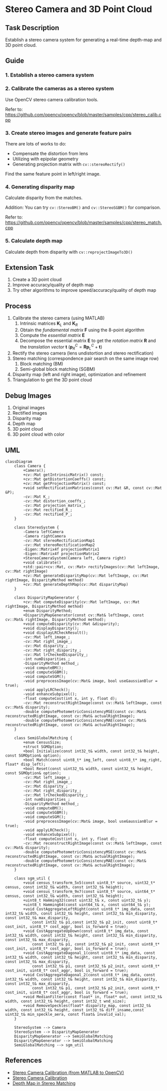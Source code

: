 # Stereo Camera and 3D Point Cloud

## Task Description
Establish a stereo camera system for generating a real-time depth-map and 3D point cloud.

## Guide
### 1. Establish a stereo camera system
### 2. Calibrate the cameras as a stereo system
Use OpenCV stereo camera calibration tools.

Refer to: https://github.com/opencv/opencv/blob/master/samples/cpp/stereo_calib.cpp

### 3. Create stereo images and generate feature pairs
There are lots of works to do:

- Compensate the distortion from lens
- Utilizing with epipolar geometry
- Generating projection matrix with `cv::stereoRectify()`

Find the same feature point in left/right image.

### 4. Generating disparity map
Calculate disparity from the matches.

Addition: You can try `cv::StereoBM()` and `cv::StereoSGBM()` for comparison.

Refer to: https://github.com/opencv/opencv/blob/master/samples/cpp/stereo_match.cpp

### 5. Calculate depth map
Calculate depth from disparity with `cv::reprojectImageTo3D()`

## Extension Task
1. Create a 3D point cloud
2. Improve accuracy/quality of depth map
3. Try other algorithms to improve speed/accuracy/quality of depth map

## Process
1. Calibrate the stereo camera (using MATLAB)
   1. Intrinsic matrices $\mathbf{K}_L$ and $\mathbf{K}_R$
   2. Obtain the *fundamental matrix* $\mathbf{F}$ using the 8-point algorithm
   3. Compute the *essential matrix* $\mathbf{E}$
   4. Decompose the essential matrix $\mathbf{E}$ to get the *rotation matrix* $\mathbf{R}$ and the *translation vector* $\mathbf{t}$ ($\mathbf{p}_R^C = \mathbf{R}\mathbf{p}_L^C+\mathbf{t}$)
2. Rectify the stereo camera (lens undistortion and stereo rectification)
3. Stereo matching (correspondence pair search on the same image row)
   1. Block matching (BM)
   2. Semi-global block matching (SGBM)
4.  Disparity map (left and right image), optimization and refinement
5.  Triangulation to get the 3D point cloud

## Debug Images
1. Original images
2. Rectified images
3. Disparity map
4. Depth map
5. 3D point cloud
6. 3D point cloud with color

## UML
```mermaid
classDiagram
    class Camera {
        +Camera();
        +cv::Mat getIntrinsicMatrix() const;
        +cv::Mat getDistortionCoeffs() const;
        +cv::Mat getProjectionMatrix() const;
        +void setRectificationMatrices(const cv::Mat &R, const cv::Mat &P);
        -cv::Mat K_;
        -cv::Mat distortion_coeffs_;
        -cv::Mat projection_matrix_;
        -cv::Mat rectified_R_;
        -cv::Mat rectified_P_;
    }

    class StereoSystem {
        -Camera leftCamera
        -Camera rightCamera
        -cv::Mat stereoRectificationMap1
        -cv::Mat stereoRectificationMap2
        -Eigen::Matrix4f projectionMatrix1
        -Eigen::Matrix4f projectionMatrix2
        +StereoCameraSystem(Camera left, Camera right)
        +void calibrate()
        +std::pair<cv::Mat, cv::Mat> rectifyImages(cv::Mat leftImage, cv::Mat rightImage)
        +cv::Mat generateDisparityMap(cv::Mat leftImage, cv::Mat rightImage, DisparityMethod method)
        +cv::Mat generateDepthMap(cv::Mat disparityMap)
    }

    class DisparityMapGenerator {
        +cv::Mat computeDisparity(cv::Mat leftImage, cv::Mat rightImage, DisparityMethod method)
        +enum DisparityMethod;
        +DisparityMapGenerator(const cv::Mat& leftImage, const cv::Mat& rightImage, DisparityMethod method);
        +void computeDisparity(cv::Mat &disparity);
        +void displayDisparity();
        +void displayLRCheckResult();
        -cv::Mat left_image_;
        -cv::Mat right_image_;
        -cv::Mat disparity_;
        -cv::Mat right_disparity_;
        -cv::Mat lrCheckedDisparity_;
        -int numDisparities_;
        -DisparityMethod method_;
        -void computeBM();
        -void computeSGBM();
        -void computeSGM();
        -void preprocessImage(cv::Mat& image, bool useGaussianBlur = true);
        -void applyLRCheck();
        -void enhanceSubpixel();
        -float computeCost(int x, int y, float d);
        -cv::Mat reconstructRightImage(const cv::Mat& leftImage, const cv::Mat& disparity);
        -double computePhotometricConsistencyMSE(const cv::Mat& reconstructedRightImage, const cv::Mat& actualRightImage);
        -double computePhotometricConsistencyMAE(const cv::Mat& reconstructedRightImage, const cv::Mat& actualRightImage);
    }

    class SemiGlobalMatching {
        +enum CensusSize;
        +struct SGMOption;
        +bool Initialize(const int32_t& width, const int32_t& height, const SGMOption& option);
        +bool Match(const uint8_t* img_left, const uint8_t* img_right, float* disp_left);
        +bool Reset(const uint32_t& width, const uint32_t& height, const SGMOption& option);
        -cv::Mat left_image_;
        -cv::Mat right_image_;
        -cv::Mat disparity_;
        -cv::Mat right_disparity_;
        -cv::Mat lrCheckedDisparity_;
        -int numDisparities_;
        -DisparityMethod method_;
        -void computeBM();
        -void computeSGBM();
        -void computeSGM();
        -void preprocessImage(cv::Mat& image, bool useGaussianBlur = true);
        -void applyLRCheck();
        -void enhanceSubpixel();
        -float computeCost(int x, int y, float d);
        -cv::Mat reconstructRightImage(const cv::Mat& leftImage, const cv::Mat& disparity);
        -double computePhotometricConsistencyMSE(const cv::Mat& reconstructedRightImage, const cv::Mat& actualRightImage);
        -double computePhotometricConsistencyMAE(const cv::Mat& reconstructedRightImage, const cv::Mat& actualRightImage);
    }

    class sgm_util {
        +void census_transform_5x5(const uint8_t* source, uint32_t* census, const int32_t& width, const int32_t& height);
        +void census_transform_9x7(const uint8_t* source, uint64_t* census, const int32_t& width, const int32_t& height);
        +uint8_t Hamming32(const uint32_t& x, const uint32_t& y);
        +uint8_t Hamming64(const uint64_t& x, const uint64_t& y);
        +void CostAggregateLeftRight(const uint8_t* img_data, const int32_t& width, const int32_t& height, const int32_t& min_disparity, const int32_t& max_disparity,
            const int32_t& p1,const int32_t& p2_init, const uint8_t* cost_init, uint8_t* cost_aggr, bool is_forward = true);
        +void CostAggregateUpDown(const uint8_t* img_data, const int32_t& width, const int32_t& height, const int32_t& min_disparity, const int32_t& max_disparity,
            const int32_t& p1, const int32_t& p2_init, const uint8_t* cost_init, uint8_t* cost_aggr, bool is_forward = true);
        +void CostAggregateDagonal_1(const uint8_t* img_data, const int32_t& width, const int32_t& height, const int32_t& min_disparity, const int32_t& max_disparity,
            const int32_t& p1, const int32_t& p2_init, const uint8_t* cost_init, uint8_t* cost_aggr, bool is_forward = true);
        +void CostAggregateDagonal_2(const uint8_t* img_data, const int32_t& width, const int32_t& height, const int32_t& min_disparity, const int32_t& max_disparity,
            const int32_t& p1, const int32_t& p2_init, const uint8_t* cost_init, uint8_t* cost_aggr, bool is_forward = true);
        +void MedianFilter(const float* in, float* out, const int32_t& width, const int32_t& height, const int32_t wnd_size);
        +void RemoveSpeckles(float* disparity_map, const int32_t& width, const int32_t& height, const int32_t& diff_insame,const uint32_t& min_speckle_aera, const float& invalid_val);
    }

    StereoSystem --> Camera
    StereoSystem --> DisparityMapGenerator
    DisparityMapGenerator --> SemiGlobalMatching
    DisparityMapGenerator --> SemiGlobalMatching
    SemiGlobalMatching --> sgm_util
```

## References
- [Stereo Camera Calibration (from MATLAB to OpenCV)](https://zhuanlan.zhihu.com/p/153329285)
- [Stereo Camera Calibration](https://www.cnblogs.com/champrin/p/17034043.html)
- [Depth Map in Stereo Matching](https://www.cnblogs.com/riddick/p/8486223.html)